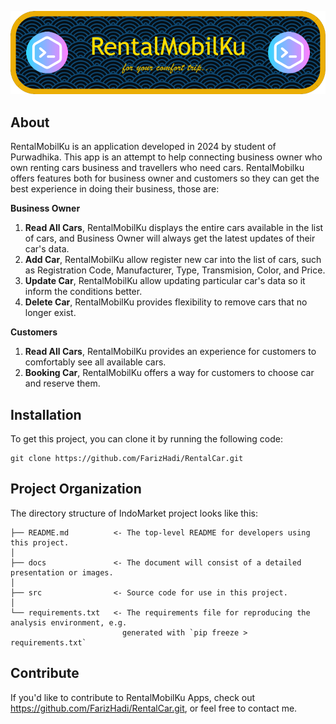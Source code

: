 ![Header](./docs/header.png)

## About

RentalMobilKu is an application developed in 2024 by student of Purwadhika. This app is an attempt to help connecting business owner who own renting cars business and travellers who need cars. RentalMobilku offers features both for business owner and customers so they can get the best experience in doing their business, those are:

**Business Owner**

1. **Read All Cars**, RentalMobilKu displays the entire cars available in the list of cars, and Business Owner will always get the latest updates of their car's data.
2. **Add Car**, RentalMobilKu allow register new car into the list of cars, such as Registration Code, Manufacturer, Type, Transmision, Color, and Price.
3. **Update Car**, RentalMobilKu allow updating particular car's data so it inform the conditions better.
4. **Delete Car**, RentalMobilKu provides flexibility to remove cars that no longer exist.

**Customers**

1. **Read All Cars**, RentalMobilKu provides an experience for customers to comfortably see all available cars.
2. **Booking Car**, RentalMobilKu offers a way for customers to choose car and reserve them.

## Installation

To get this project, you can clone it by running the following code:

    git clone https://github.com/FarizHadi/RentalCar.git

    
## Project Organization

The directory structure of IndoMarket project looks like this:

    ├── README.md          <- The top-level README for developers using this project.
    │
    ├── docs               <- The document will consist of a detailed presentation or images.
    │
    ├── src                <- Source code for use in this project.
    │
    └── requirements.txt   <- The requirements file for reproducing the analysis environment, e.g.
                             generated with `pip freeze > requirements.txt`

## Contribute

If you'd like to contribute to RentalMobilKu Apps, check out https://github.com/FarizHadi/RentalCar.git, or feel free to contact me.
